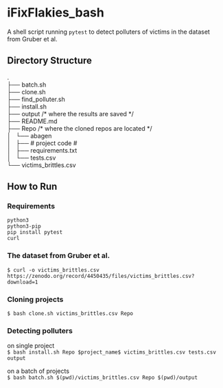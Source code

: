 # iFixFlakies_bash
A shell script running `pytest` to detect polluters of victims in the dataset from Gruber et al.  

## Directory Structure
.  
├── batch.sh  
├── clone.sh  
├── find_polluter.sh  
├── install.sh  
├── output         /\* where the results are saved \*/  
├── README.md  
├── Repo           /\* where the cloned repos are located \*/  
│   └── abagen  
│       ├── # project code #  
│       ├── requirements.txt  
│       └── tests.csv  
└── victims_brittles.csv  

## How to Run

### Requirements
```
python3
python3-pip
pip install pytest
curl
```

### The dataset from Gruber et al.
`$ curl -o victims_brittles.csv https://zenodo.org/record/4450435/files/victims_brittles.csv?download=1`

### Cloning projects
`$ bash clone.sh victims_brittles.csv Repo`

### Detecting polluters
on single project  
`$ bash install.sh Repo $project_name$ victims_brittles.csv tests.csv output`

on a batch of projects  
`$ bash batch.sh $(pwd)/victims_brittles.csv Repo $(pwd)/output`


